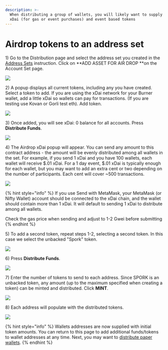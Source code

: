 ```yaml
---
description: >-
  When distributing a group of wallets, you will likely want to supply them with
  xDai (for gas or event purchases) and event based tokens
---
```


# Airdrop tokens to an address set

1\) Go to the Distribution page and select the address set you created in the [Address Sets](./) instruction. Click on **ADD ASSET FOR AIR DROP **on the Account Set page.&#x20;

![](../../../../.gitbook/assets/airdrop1.png)

2\) A popup displays all current tokens, including any you have created. Select a token to add. If you are using the xDai network for your Burner wallet, add a little xDai so wallets can pay for transactions. (If you are testing use Kovan or Gorli test eth). Add token.

![](../../../../.gitbook/assets/airdrop2.png)

3\) Once added, you will see xDai: 0 balance for all accounts. Press **Distribute Funds**.

![](../../../../.gitbook/assets/distribute1.png)

4\) The Airdrop xDai popup will appear. You can send any amount to this contract address - the amount will be evenly distributed among all wallets in the set. For example, if you send 1 xDai and you have 100 wallets, each wallet will receive $.01 xDai. For a 1 day event, $.01 xDai is typically enough for each wallet, but you may want to add an extra cent or two depending on the number of participants. Each cent will cover \~500 transactions.

![](../../../../.gitbook/assets/distribute2.png)

{% hint style="info" %}
If you use Send with MetaMask, your MetaMask (or Nifty Wallet) account should be connected to the xDai chain, and the wallet should contain more than 1 xDai.  It will default to sending 1 xDai to distribute among all wallets.

Check the gas price when sending and adjust to 1-2 Gwei before submitting
{% endhint %}

5\) To add a second token, repeat steps 1-2,  selecting a second token. In this case we select the unbacked  "Spork" token.&#x20;

![](../../../../.gitbook/assets/spork.png)

6\) Press **Distribute Funds**.

![](../../../../.gitbook/assets/spork2.png)

7\) Enter the number of tokens to send to each address. Since SPORK is an unbacked token, any amount (up to the maximum specified when creating a token) can be minted and distributed. Click **MINT**.

![](../../../../.gitbook/assets/spork3.png)

8\) Each address will populate with the distributed tokens.

![](<../../../../.gitbook/assets/populated (1).png>)

{% hint style="info" %}
Wallets addresses are now supplied with initial token amounts. You can return to this page to add additional funds/tokens to wallet addresses at any time.  Next, you may want to [distribute paper wallets](distribute-paper-wallets.md).
{% endhint %}

##
